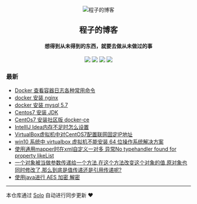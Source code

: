 <p align="center"><img alt="程子的博客" src="http://www.qiniudns.chengzime.com.cn/%E5%A4%B4%E5%83%8F"></p><h2 align="center">
程子的博客
</h2>

<h4 align="center">想得到从未得到的东西，就要去做从未做过的事</h4>
<p align="center"><a title="程子的博客" target="_blank" href="https://github.com/chengzime/solo-blog"><img src="https://img.shields.io/github/last-commit/chengzime/solo-blog.svg?style=flat-square&color=FF9900"></a>
<a title="GitHub repo size in bytes" target="_blank" href="https://github.com/chengzime/solo-blog"><img src="https://img.shields.io/github/repo-size/chengzime/solo-blog.svg?style=flat-square"></a>
<a title="Solo Version" target="_blank" href="https://github.com/b3log/solo/releases"><img src="https://img.shields.io/badge/solo-3.6.3-f1e05a.svg?style=flat-square&color=blueviolet"></a>
<a title="Hits" target="_blank" href="https://github.com/b3log/hits"><img src="https://hits.b3log.org/chengzime/solo-blog.svg"></a></p>

### 最新

* [Docker 查看容器日志各种常用命令](http://www.chengzime.com.cn:8888/articles/2019/08/13/1565693875276.html)
* [docker 安装 nginx](http://www.chengzime.com.cn:8888/articles/2019/08/08/1565249176000.html)
* [docker 安装 mysql 5.7](http://www.chengzime.com.cn:8888/articles/2019/08/07/1565175605000.html)
* [Centos7 安装 JDK](http://www.chengzime.com.cn:8888/articles/2019/08/07/1565172836000.html)
* [CentOs7 安装社区版 docker-ce](http://www.chengzime.com.cn:8888/articles/2019/08/07/1565170875000.html)
* [IntellIJ Idea内存不足时怎么设置](http://www.chengzime.com.cn:8888/articles/2019/08/06/1565083104000.html)
* [VirtualBox虚拟机中对CentOS7配置联网固定IP地址](http://www.chengzime.com.cn:8888/articles/2019/08/02/1564712795000.html)
* [win10 系统中 virtualbox 虚拟机不能安装 64 位操作系统解决方案](http://www.chengzime.com.cn:8888/articles/2019/08/01/1564626395000.html)
* [使用通用mapper时在xml自定义一对多 异常No typehandler found for property likeList](http://www.chengzime.com.cn:8888/articles/2019/07/15/1563160495000.html)
* [一个对象被当做参数传递给一个方法,在这个方法改变这个对象的值,原对象也同时修改了,那么到底是值传递还是引用传递呢?](http://www.chengzime.com.cn:8888/articles/2019/07/08/1562575854000.html)
* [使用java进行  AES 加密 解密](http://www.chengzime.com.cn:8888/articles/2017/08/30/1504061852000.html)



---

本仓库通过 [Solo](https://github.com/b3log/solo) 自动进行同步更新 ❤️ 